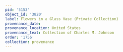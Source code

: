 ```yaml
---
pid: '5153'
object_id: '3820'
label: Flowers in a Glass Vase (Private Collection)
provenance_date:
provenance_location: United States
provenance_text: Collection of Charles M. Johnson
order: '1756'
collection: provenance
---
```

